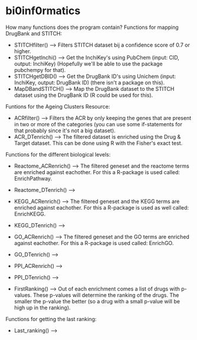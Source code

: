 # bi0inf0rmatics

How many functions does the program contain? 
Functions for mapping DrugBank and STITCH: 
- STITCHfilter() --> Filters STITCH dataset bij a confidence score of 0.7 or higher. 
- STITCHgetInchi() --> Get the InchiKey's using PubChem (input: CID, output: InchiKey) (Hopefully we'll be able to use the package pubchempy for that).
- STITCHgetDBID() --> Get the DrugBank ID's using Unichem (input: InchiKey, output: DrugBank ID) (there isn't a package on this). 
- MapDBandSTITCH() --> Map the DrugBank dataset to the STITCH dataset using the DrugBank ID (R could be used for this). 

Funtions for the Ageing Clusters Resource:
- ACRfilter() --> Filters the ACR by only keeping the genes that are present in two or more of the categories (you can use some if-statements for that probably since it's not a big dataset). 
- ACR_DTenrich() --> The filtered dataset is enriched using the Drug & Target dataset. This can be done using R with the Fisher's exact test. 

Functions for the different biological levels:
- Reactome_ACRenrich() --> The filtered geneset and the reactome terms are enriched against eachother. For this a R-package is used called: EnrichPathway.
- Reactome_DTenrich() --> 

- KEGG_ACRenrich() --> The filtered geneset and the KEGG terms are enriched against eachother. For this a R-package is used as well called: EnrichKEGG. 
- KEGG_DTenrich() --> 

- GO_ACRenrich() --> The filtered geneset and the GO terms are enriched against eachother. For this a R-package is used called: EnrichGO. 
- GO_DTenrich() --> 

- PPI_ACRenrich() --> 
- PPI_DTenrich() --> 

- FirstRanking() --> Out of each enrichment comes a list of drugs with p-values. These p-values will determine the ranking of the drugs. The smaller the p-value the better (so a drug with a small p-value will be high up in the ranking).  

Functions for getting the last ranking: 
- Last_ranking() --> 
